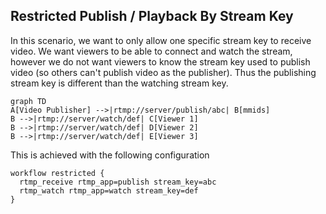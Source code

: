 ## Restricted Publish / Playback By Stream Key

In this scenario, we want to only allow one specific stream key to receive video.  We want viewers to be able to connect and watch the stream, however we do not want viewers to know the stream key used to publish video (so others can't publish video as the publisher).  Thus the publishing stream key is different than the watching stream key.

```mermaid
graph TD
A[Video Publisher] -->|rtmp://server/publish/abc| B[mmids]
B -->|rtmp://server/watch/def| C[Viewer 1]
B -->|rtmp://server/watch/def| D[Viewer 2]
B -->|rtmp://server/watch/def| E[Viewer 3]
```

This is achieved with the following configuration

```
workflow restricted {
  rtmp_receive rtmp_app=publish stream_key=abc
  rtmp_watch rtmp_app=watch stream_key=def
}
```

